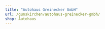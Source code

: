 ```yaml
---
title: "Autohaus Greinecker GmbH"
url: /gunskirchen/autohaus-greinecker-gmbh/
shop: Autohaus
---
```

